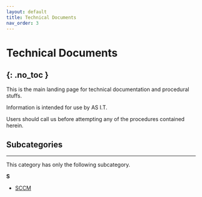 ```yaml
---
layout: default
title: Technical Documents
nav_order: 3
---
```


# Technical Documents
{: .no_toc }
---

This is the main landing page for technical documentation and procedural stuffs.

Information is intended for use by AS I.T.

Users should call us before attempting any of the procedures contained herein.



## Subcategories
---
This category has only the following subcategory.

**S**

- [SCCM](https://tanhenry1999.github.io/ex-user-guides/docs/user-docs/index.md.html)



